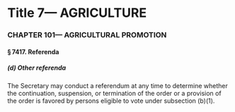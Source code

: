 
# Title 7— AGRICULTURE
### CHAPTER 101— AGRICULTURAL PROMOTION
#### § 7417. Referenda
##### (d) Other referenda

The Secretary may conduct a referendum at any time to determine whether the continuation, suspension, or termination of the order or a provision of the order is favored by persons eligible to vote under subsection (b)(1).
